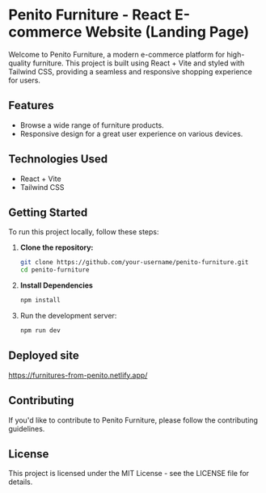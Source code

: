 # Penito Furniture - React E-commerce Website (Landing Page)

Welcome to Penito Furniture, a modern e-commerce platform for high-quality furniture. This project is built using React + Vite and styled with Tailwind CSS, providing a seamless and responsive shopping experience for users.

## Features

- Browse a wide range of furniture products.
- Responsive design for a great user experience on various devices.

## Technologies Used

- React + Vite
- Tailwind CSS

## Getting Started

To run this project locally, follow these steps:

1. **Clone the repository:**

   ```bash
   git clone https://github.com/your-username/penito-furniture.git
   cd penito-furniture

2. **Install Dependencies**

   ```bash
   npm install

3. Run the development server:

   ```bash
   npm run dev

## Deployed site
https://furnitures-from-penito.netlify.app/

## Contributing
If you'd like to contribute to Penito Furniture, please follow the contributing guidelines.

## License
This project is licensed under the MIT License - see the LICENSE file for details.

